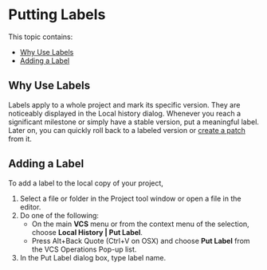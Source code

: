# Putting Labels

This topic contains:
* [Why Use Labels](#why_use)
* [Adding a Label](#add-Label)

## <a name="why_use"></a>Why Use Labels
Labels apply to a whole project and mark its specific version. They are noticeably displayed in the Local history dialog. Whenever you reach a significant milestone or simply 
have a stable version, put a meaningful label. Later on, you can quickly roll back to a labeled version 
or [create a patch](creating-a-patch.md) from it.

## <a name="add_label"></a>Adding a Label 
To add a label to the local copy of your project,
1. Select a file or folder in the Project tool window or open a file in the editor.
1. Do one of the following:
    * On the main **VCS** menu or from the context menu of the selection, choose **Local History | Put Label**.
    * Press Alt+Back Quote (Ctrl+V on OSX) and choose **Put Label** from the VCS Operations Pop-up list.
1. In the Put Label dialog box, type label name.
